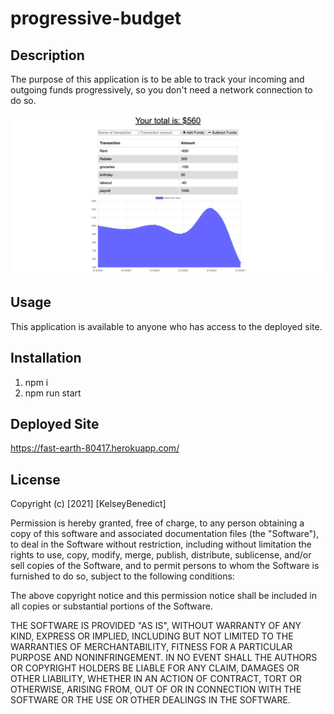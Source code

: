 # progressive-budget

## Description
The purpose of this application is to be able to track your incoming and outgoing funds progressively, so you don't need a network connection to do so. 

![Budget Tracker](budgetTracker.png)

## Usage
This application is available to anyone who has access to the deployed site. 

## Installation

1. npm i
2. npm run start

## Deployed Site

https://fast-earth-80417.herokuapp.com/

## License

Copyright (c) [2021] [KelseyBenedict]

Permission is hereby granted, free of charge, to any person obtaining a copy
of this software and associated documentation files (the "Software"), to deal
in the Software without restriction, including without limitation the rights
to use, copy, modify, merge, publish, distribute, sublicense, and/or sell
copies of the Software, and to permit persons to whom the Software is
furnished to do so, subject to the following conditions:

The above copyright notice and this permission notice shall be included in all
copies or substantial portions of the Software.

THE SOFTWARE IS PROVIDED "AS IS", WITHOUT WARRANTY OF ANY KIND, EXPRESS OR
IMPLIED, INCLUDING BUT NOT LIMITED TO THE WARRANTIES OF MERCHANTABILITY,
FITNESS FOR A PARTICULAR PURPOSE AND NONINFRINGEMENT. IN NO EVENT SHALL THE
AUTHORS OR COPYRIGHT HOLDERS BE LIABLE FOR ANY CLAIM, DAMAGES OR OTHER
LIABILITY, WHETHER IN AN ACTION OF CONTRACT, TORT OR OTHERWISE, ARISING FROM,
OUT OF OR IN CONNECTION WITH THE SOFTWARE OR THE USE OR OTHER DEALINGS IN THE
SOFTWARE.